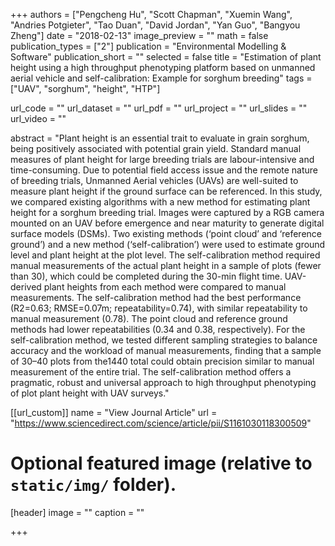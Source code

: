 +++
authors = ["Pengcheng Hu", "Scott Chapman", "Xuemin Wang", "Andries Potgieter", "Tao Duan", "David Jordan", "Yan Guo", "Bangyou Zheng"]
date = "2018-02-13"
image_preview = ""
math = false
publication_types = ["2"]
publication = "Environmental Modelling & Software"
publication_short = ""
selected = false
title = "Estimation of plant height using a high throughput phenotyping platform based on unmanned aerial vehicle and self-calibration: Example for sorghum breeding"
tags = ["UAV", "sorghum", "height", "HTP"]

url_code = ""
url_dataset = ""
url_pdf = ""
url_project = ""
url_slides = ""
url_video = ""

abstract = "Plant height is an essential trait to evaluate in grain sorghum, being positively associated with potential grain yield. Standard manual measures of plant height for large breeding trials are labour-intensive and time-consuming. Due to potential field access issue and the remote nature of breeding trials, Unmanned Aerial vehicles (UAVs) are well-suited to measure plant height if the ground surface can be referenced. In this study, we compared existing algorithms with a new method for estimating plant height for a sorghum breeding trial. Images were captured by a RGB camera mounted on an UAV before emergence and near maturity to generate digital surface models (DSMs). Two existing methods (‘point cloud’ and ‘reference ground’) and a new method (‘self-calibration’) were used to estimate ground level and plant height at the plot level. The self-calibration method required manual measurements of the actual plant height in a sample of plots (fewer than 30), which could be completed during the 30-min flight time. UAV-derived plant heights from each method were compared to manual measurements. The self-calibration method had the best performance (R2=0.63; RMSE=0.07m; repeatability=0.74), with similar repeatability to manual measurement (0.78). The point cloud and reference ground methods had lower repeatabilities (0.34 and 0.38, respectively). For the self-calibration method, we tested different sampling strategies to balance accuracy and the workload of manual measurements, finding that a sample of 30–40 plots from the1440 total could obtain precision similar to manual measurement of the entire trial. The self-calibration method offers a pragmatic, robust and universal approach to high throughput phenotyping of plot plant height with UAV surveys."



[[url_custom]]
name = "View Journal Article"
url = "https://www.sciencedirect.com/science/article/pii/S1161030118300509"

# Optional featured image (relative to `static/img/` folder).
[header]
image = ""
caption = ""

+++
